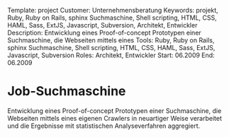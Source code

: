 Template: project
Customer: Unternehmensberatung
Keywords: projekt, Ruby, Ruby on Rails, sphinx Suchmaschine, Shell scripting, HTML, CSS, HAML, Sass, ExtJS, Javascript, Subversion, Architekt, Entwickler
Description: Entwicklung eines Proof-of-concept Prototypen einer Suchmaschine, die Webseiten mittels eines
Tools: Ruby, Ruby on Rails, sphinx Suchmaschine, Shell scripting, HTML, CSS, HAML, Sass, ExtJS, Javascript, Subversion
Roles: Architekt, Entwickler
Start: 06.2009
End: 06.2009

# Job-Suchmaschine

Entwicklung eines Proof-of-concept Prototypen einer Suchmaschine, die Webseiten mittels eines eigenen Crawlers in neuartiger Weise verarbeitet und die Ergebnisse mit statistischen Analyseverfahren aggregiert.



